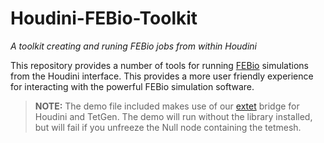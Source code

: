 # Houdini-FEBio-Toolkit
_A toolkit creating and runing FEBio jobs from within Houdini_

This repository provides a number of tools for running [FEBio](https://febio.org/) simulations from the Houdini interface. This provides a more user friendly experience for interacting with the powerful FEBio simulation software.

> **NOTE:** The demo file included makes use of our [extet](https://github.com/pd3d/extet) bridge for Houdini and TetGen. The demo will run without the library installed, but will fail if you unfreeze the Null node containing the tetmesh.
